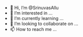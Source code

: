 - 👋 Hi, I’m @SrinuvasAllu
- 👀 I’m interested in ...
- 🌱 I’m currently learning ...
- 💞️ I’m looking to collaborate on ...
- 📫 How to reach me ...

<!---
SrinuvasAllu/SrinuvasAllu is a ✨ special ✨ repository because its `README.md` (this file) appears on your GitHub profile.
You can click the Preview link to take a look at your changes.
--->
